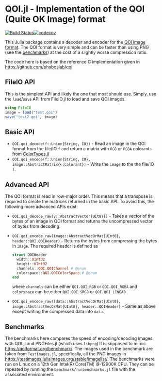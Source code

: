 # QOI.jl - Implementation of the QOI (Quite OK Image) format 

[![Build Status](https://github.com/KristofferC/QOI.jl/workflows/CI/badge.svg)](https://github.com/KristofferC/QOI.jl/actions?query=workflows/CI)[![codecov](https://codecov.io/gh/KristofferC/QOI.jl/branch/master/graph/badge.svg)](https://codecov.io/gh/KristofferC/QOI.jl)


This Julia package contains a decoder and encoder for the [QOI image format](https://qoiformat.org/). The QOI format is very simple and can be faster than using PNG (see the [benchmarks](#benchmarks)) at the cost of a slightly worse compression ratio.

The code here is based on the reference C implementation given in https://github.com/phoboslab/qoi.

## FileIO API

This is the simplest API and likely the one that most should use. Simply, use the `load`/`save` API from FileIO.jl to load and save QOI images.

```jl
using FileIO
image = load("test.qoi")
save("test2.qoi", image)
```

## Basic API

- `QOI.qoi_decode(f::Union{String, IO})` - Read an image in the QOI format from the file/IO `f` and return a matrix with `RGB` or `RGBA` colorants from [ColorTypes.jl](https://github.com/JuliaGraphics/ColorTypes.jl)
- `QOI.qoi_encode(f::Union{String, IO}, image::AbstractMatrix{<:Colorant})` - Write the `image` to the the file/IO `f`. 

## Advanced API

The QOI format is read in row-major order.
This means that a transpose is required to create the matrices returned in the basic API.
To avoid this, the following more advanced APIs exist:

- `QOI.qoi_decode_raw(v::AbstractVector{UIt8}})` - Takes a vector of the bytes of an image in QOI format and returns the uncompressed vector of bytes from decoding.  

- `QOI.qoi_encode_raw(image::AbstractVecOrMat{UInt8}, header::QOI.QOIHeader)` - Returns the bytes from compressing the bytes in `image`. The required header is defined as
  ```jl
  struct QOIHeader
    width::UInt32
    height::UInt32
    channels::QOI.QOIChannel # @enum
    colorspace::QOI.QOIColorSpace # @enum
  end
  ```

  where `channels` can be either `QOI.QOI_RGB` or `QOI.QOI_RGBA` and `colorspace` can be either `QOI.QOI_SRGB` or `QOI.QOI_LINEAR`

- `QOI.qoi_encode_raw!(data::AbstractVecOrMat{UInt8}, image::AbstractVecOrMat{UInt8}, header::QOIHeader)` - Same as above except writing the compressed data into `data`.  

## Benchmarks

The benchmarks here compares the speed of encoding/decoding images with QOI.jl and PNGFiles.jl (which uses `libpng`)
It is supposed to mimic https://qoiformat.org/benchmark/.
The images used in the benchmark are taken from `TestImages.jl`, specifically, all the PNG images in https://testimages.juliaimages.org/stable/imagelist/.
The benchmarks were run on Linux on a 12th Gen Intel(R) Core(TM) i9-12900K CPU.
They can be repeated by running the `benchmark/runbenchmarks.jl` file with the associated environment.
